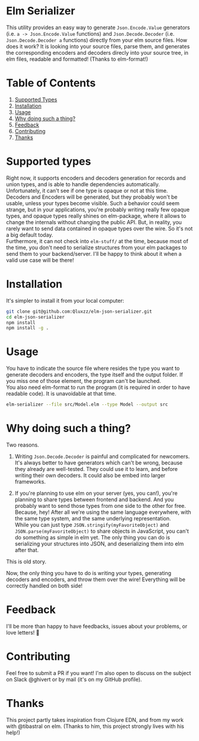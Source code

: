 # Elm Serializer

This utility provides an easy way to generate `Json.Encode.Value` generators (i.e. `a -> Json.Encode.Value` functions) and `Json.Decode.Decoder` (i.e. `Json.Decode.Decoder a` functions) directly from your elm source files. How does it work? It is looking into your source files, parse them, and generates the corresponding encoders and decoders direcly into your source tree, in elm files, readable and formatted! (Thanks to elm-format!)

# Table of Contents

1. [Supported Types](#supported-types)
2. [Installation](#installation)
3. [Usage](#usage)
4. [Why doing such a thing?](#why-doing-such-a-thing)
5. [Feedback](#feedback)
6. [Contributing](#contributing)
7. [Thanks](#thanks)

# Supported types

Right now, it supports encoders and decoders generation for records and union types, and is able to handle dependencies automatically.  
Unfortunately, it can't see if one type is opaque or not at this time. Decoders and Encoders will be generated, but they probably won't be usable, unless your types become visible. Such a behavior could seem strange, but in your applications, you're probably writing really few opaque types, and opaque types really shines on elm-package, where it allows to change the internals without changing the public API. But, in reality, you rarely want to send data contained in opaque types over the wire. So it's not a big default today.  
Furthermore, it can not check into `elm-stuff/` at the time, because most of the time, you don't need to serialize structures from your elm packages to send them to your backend/server. I'll be happy to think about it when a valid use case will be there!

# Installation

It's simpler to install it from your local computer:

```sh
git clone git@github.com:Qluxzz/elm-json-serializer.git
cd elm-json-serializer
npm install
npm install -g .
```

# Usage

You have to indicate the source file where resides the type you want to generate decoders and encoders, the type itself and the output folder. If you miss one of those element, the program can't be launched.  
You also need elm-format to run the program (it is required in order to have readable code). It is unavoidable at that time.

```sh
elm-serializer --file src/Model.elm --type Model --output src
```

# Why doing such a thing?

Two reasons.

1. Writing `Json.Decode.Decoder` is painful and complicated for newcomers. It's always better to have generators which can't be wrong, because they already are well-tested. They could use it to learn, and before writing their own decoders. It could also be embed into larger frameworks.

2. If you're planning to use elm on your server (yes, you can!), you're planning to share types between frontend and backend. And you probably want to send those types from one side to the other for free. Because, hey! After all we're using the same language everywhere, with the same type system, and the same underlying representation.  
   While you can just type `JSON.stringify(myFavoriteObject)` and `JSON.parse(myFavoriteObject)` to share objects in JavaScript, you can't do something as simple in elm yet. The only thing you can do is serializing your structures into JSON, and deserializing them into elm after that.

This is old story.

Now, the only thing you have to do is writing your types, generating decoders and encoders, and throw them over the wire! Everything will be correctly handled on both side!

# Feedback

I'll be more than happy to have feedbacks, issues about your problems, or love letters! 💌

# Contributing

Feel free to submit a PR if you want! I'm also open to discuss on the subject on Slack @ghivert or by mail (it's on my GitHub profile).

# Thanks

This project partly takes inspiration from Clojure EDN, and from my work with @tibastral on elm. (Thanks to him, this project strongly lives with his help!)
